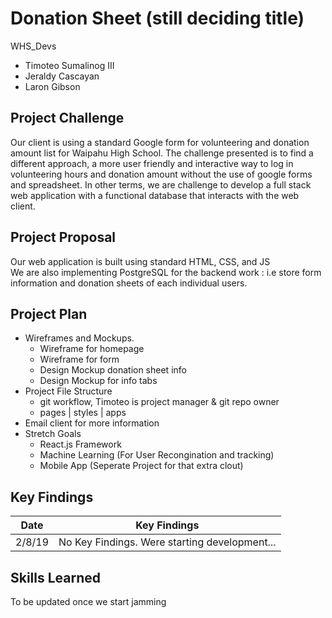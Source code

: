 # Donation Sheet (still deciding title)
WHS_Devs<br />
- Timoteo Sumalinog III
- Jeraldy Cascayan
- Laron Gibson

## Project Challenge
Our client is using a standard Google form for volunteering and donation amount list for Waipahu High School. The challenge presented is to find a different approach, a more user friendly and interactive way to log in volunteering hours and donation amount without the use of google forms and spreadsheet. In other terms, we are challenge to develop a full stack web application with a functional database that interacts with the web client.

## Project Proposal
Our web application is built using standard HTML, CSS, and JS <br>
We are also implementing PostgreSQL for the backend work : i.e store form information and donation sheets of each individual users.

## Project Plan
-  Wireframes and Mockups.
    - Wireframe for homepage
    - Wireframe for form
    - Design Mockup donation sheet info
    - Design Mockup for info tabs
- Project File Structure
    - git workflow, Timoteo is project manager & git repo owner
    - pages <html directory> | styles <css directory> | apps <js directory>
- Email client for more information
- Stretch Goals 
   - React.js Framework
   - Machine Learning (For User Recongination and tracking)
   - Mobile App (Seperate Project for that extra clout)
    
## Key Findings
| Date        | Key Findings    |
| ------------- |:-------------:|
| 2/8/19      | No Key Findings. Were starting development... |


## Skills Learned
To be updated once we start jamming

